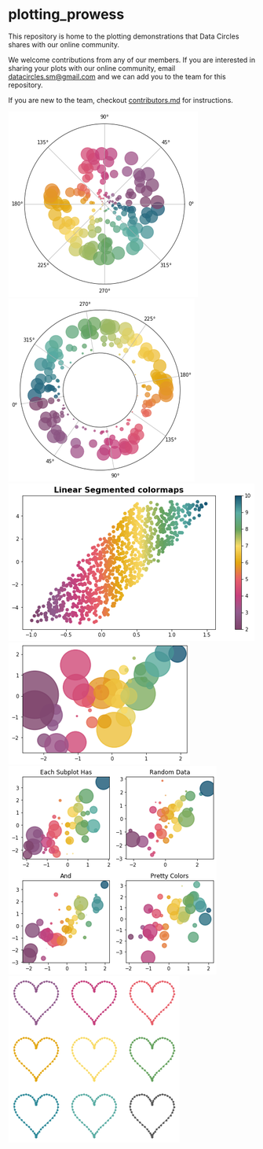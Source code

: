 # plotting_prowess
This repository is home to the plotting demonstrations that Data Circles shares with our online community. 

We welcome contributions from any of our members. If you are interested in sharing your plots with our online community, email datacircles.sm@gmail.com and we can add you to the team for this repository.

If you are new to the team, checkout [contributors.md](https://github.com/DataCircles/plotting_prowess/blob/master/contributors.md) for instructions. 

![](images/plot.png) ![](images/plot2.png)
![](images/cmap.png) ![](images/plotty_training.png)
![](images/subplots.png) ![](images/dc_hearts.png)
